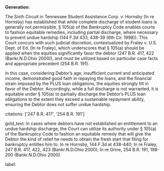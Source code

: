 **Generation:**

The Sixth Circuit in Tennessee Student Assistance Corp. v. Hornsby (In re Hornsby) has established that while complete discharge of student loans is generally not permissible, § 105(a) of the Bankruptcy Code enables courts to fashion equitable remedies, including partial discharge, where necessary to prevent undue hardship (144 F.3d 433, 438-39 (6th Cir. 1998)). This Court concurs with such judicial discretion, contextualized by Fraley v. U.S. Dept. of Ed. (In re Fraley), which underscores that § 105(a) should be applied when the equities significantly favor the debtor (247 B.R. 417, 422 (Bankr.N.D.Ohio 2000)), and must be utilized based on particular case facts and appropriate precedent (254 B.R. 191).

In this case, considering Debtor’s age, insufficient current and anticipated income, demonstrated good faith in repaying the loans, and the financial strain imposed by the PLUS loan obligations, the equities strongly tilt in favor of the Debtor. Accordingly, while a full discharge is not warranted, it is equitable under § 105(a) to partially discharge the Debtor’s PLUS loan obligations to the extent they exceed a sustainable repayment ability, ensuring the Debtor does not suffer undue hardship.

citations: ['247 B.R. 417', '254 B.R. 191']

gold_text: In cases where debtors have not established an entitlement to an undue hardship discharge, the Court can utilize its authority under § 105(a) of the Bankruptcy Code to fashion an equitable remedy that will give the Debtor the kind of relief he needs to obtain the fresh start that filing for bankruptcy entitles him to. In re Hornsby, 144 F.3d at 438-440; In re Fraley, 247 B.R. 417, 422, 423 (Bankr.N.D.Ohio 2000); In re Grine, 254 B.R. 191, 198-200 (Bankr.N.D.Ohio 2000).

label: 